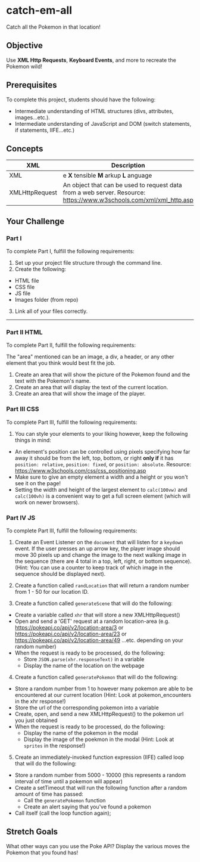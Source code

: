 # catch-em-all

Catch all the Pokemon in that location!

## Objective

Use **XML Http Requests**, **Keyboard Events**, and more to recreate the Pokemon wild!

## Prerequisites

To complete this project, students should have the following:
* Intermediate understanding of HTML structures (divs, attributes, images...etc.).
* Intermediate understanding of JavaScript and DOM (switch statements, if statements, IIFE...etc.)

## Concepts

XML | Description
---| -----------
XML | e **X** tensible **M** arkup **L** anguage
XMLHttpRequest | An object that can be used to request data from a web server. Resource: https://www.w3schools.com/xml/xml_http.asp

## Your Challenge

### Part I

To complete Part I, fulfill the following requirements:
1. Set up your project file structure through the command line.
2. Create the following:
* HTML file
* CSS file
* JS file
* Images folder (from repo)
3. Link all of your files correctly.

---

### Part II HTML

To complete Part II, fulfill the following requirements:

The "area" mentioned can be an image, a div, a header, or any other element that you think would best fit the job.

1. Create an area that will show the picture of the Pokemon found and the text with the Pokemon's name.
2. Create an area that will display the text of the current location.
3. Create an area that will show the image of the player.

### Part III CSS

To complete Part III, fulfill the following requirements:

1. You can style your elements to your liking however, keep the following things in mind:
  * An element's position can be controlled using pixels specifying how far away it should be from the left, top, bottom, or right **only if** it has ```position: relative```, ```position: fixed```, or ```position: absolute```. Resource: https://www.w3schools.com/css/css_positioning.asp
  * Make sure to give an empty element a width and a height or you won't see it on the page!
  * Setting the width and height of the largest element to ```calc(100vw)``` and ```calc(100vh)``` is a convenient way to get a full screen element (which will work on newer browsers).

### Part IV JS

To complete Part III, fulfill the following requirements:

1. Create an Event Listener on the ```document``` that will listen for a ```keydown``` event. If the user presses an up arrow key, the player image should move 30 pixels up and change the image to the next walking image in the sequence (there are 4 total in a top, left, right, or bottom sequence). (Hint: You can use a counter to keep track of which image in the sequence should be displayed next).

2. Create a function called ```randLocation``` that will return a random number from 1 - 50 for our location ID.
3. Create a function called ```generateScene``` that will do the following:
  * Create a variable called ```xhr``` that will store a new XMLHttpRequest()
  * Open and send a 'GET' request at a random location-area (e.g. https://pokeapi.co/api/v2/location-area/3 or https://pokeapi.co/api/v2/location-area/23 or https://pokeapi.co/api/v2/location-area/49 ...etc. depending on your random number)
  * When the request is ready to be processed, do the following:
    * Store ```JSON.parse(xhr.responseText)``` in a variable
    * Display the name of the location on the webpage

4. Create a function called ```generatePokemon``` that will do the following:
  * Store a random number from 1 to however many pokemon are able to be encountered at our current location (Hint: Look at pokemon_encounters in the xhr response!)
  * Store the url of the corresponding pokemon into a variable
  * Create, open, and send a new XMLHttpRequest() to the pokemon url you just obtained
  * When the request is ready to be processed, do the following:
    * Display the name of the pokemon in the modal
    * Display the image of the poekmon in the modal (Hint: Look at ```sprites``` in the response!)

5. Create an immediately-invoked function expression (IIFE) called loop that will do the following:
  * Store a random number from 5000 - 10000 (this represents a random interval of time until a pokemon will appear)
  * Create a setTimeout that will run the following function after a random amount of time has passed:
    * Call the ```generatePokemon``` function
    * Create an alert saying that you've found a pokemon
  * Call itself (call the loop function again);

## Stretch Goals

What other ways can you use the Poke API? Display the various moves the Pokemon that you found has! 
